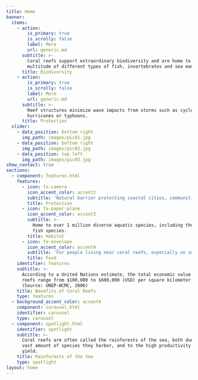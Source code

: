 ```yaml
---
title: Home
banner:
  items:
    - action:
        is_primary: true
        is_scrolly: false
        label: More
        url: generic.md
      subtitle: >-
        Coral reefs support extraordinary biodiversity and are home to a
        multitude of different types of fish, invertebrates and sea mammals.
      title: Biodiversity
    - action:
        is_primary: true
        is_scrolly: false
        label: More
        url: generic.md
      subtitle: >-
        Reef structures minimize wave impacts from storms such as cyclones,
        hurricanes or typhoons.
      title: Protection
  slider:
    - data_position: bottom right
      img_path: images/pic01.jpg
    - data_position: bottom right
      img_path: images/pic02.jpg
    - data_position: top left
      img_path: images/pic03.jpg
show_contact: true
sections:
  - component: features.html
    features:
      - icon: fa-camera
        icon_accent_color: accent2
        subtitle: 'Natural barrier protecting coastal cities, communities and beaches.'
        title: Protection
      - icon: fa-paper-plane
        icon_accent_color: accent3
        subtitle: >-
          Home to over 1 million diverse aquatic species, including thousands of
          fish species.
        title: Habitat
      - icon: fa-envelope
        icon_accent_color: accent4
        subtitle: 'For people living near coral reefs, especially on small islands.'
        title: Food
    identifier: features
    subtitle: >-
      According to a United Nations estimate, the total economic value of coral
      reefs range from $100,000 to $600,000 (USD) per square kilometer per year.
      (Source: UNEP-WCMC, 2006)
    title: Benefits of Coral Reefs
    type: features
  - background_accent_color: accent4
    component: carousel.html
    identifier: carousel
    type: carousel
  - component: spotlight.html
    identifier: spotlight
    subtitle: >-
      Coral reefs are often called the rainforests of the sea, both due to the
      vast amount of species they harbor, and to the high productivity they
      yield.
    title: Rainforests of the Sea
    type: spotlight
layout: home
---
```


